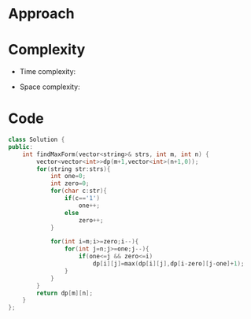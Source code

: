 # Approach
<!-- Describe your approach to solving the problem. -->

# Complexity
- Time complexity:
<!-- Add your time complexity here, e.g. $$O(n)$$ -->

- Space complexity:
<!-- Add your space complexity here, e.g. $$O(n)$$ -->

# Code
```cpp []
class Solution {
public:
    int findMaxForm(vector<string>& strs, int m, int n) {
        vector<vector<int>>dp(m+1,vector<int>(n+1,0));
        for(string str:strs){
            int one=0;
            int zero=0;
            for(char c:str){
                if(c=='1')
                    one++;
                else
                    zero++;
            }

            for(int i=m;i>=zero;i--){
                for(int j=n;j>=one;j--){
                    if(one<=j && zero<=i)
                        dp[i][j]=max(dp[i][j],dp[i-zero][j-one]+1);
                }
            }
        }
        return dp[m][n];
    }
};
```
